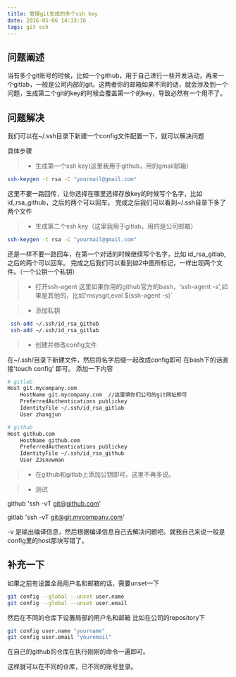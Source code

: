 ```yaml
---
title: 管理git生成的多个ssh key
date: 2016-05-06 14:33:16
tags: git ssh
---
```


## 问题阐述
当有多个git账号的时候，比如一个github，用于自己进行一些开发活动，再来一个gitlab，一般是公司内部的git。这两者你的邮箱如果不同的话，就会涉及到一个问题，生成第二个git的key的时候会覆盖第一个的key，导致必然有一个用不了。

## 问题解决
我们可以在~/.ssh目录下新建一个config文件配置一下，就可以解决问题

具体步骤
> * 生成第一个ssh key(这里我用于github，用的gmail邮箱)
```Bash
ssh-keygen -t rsa -C "yourmail@gmail.com"
```

这里不要一路回传，让你选择在哪里选择存放key的时候写个名字，比如 id_rsa_github，之后的两个可以回车。
完成之后我们可以看到~/.ssh目录下多了两个文件

> * 生成第二个ssh key（这里我用于gitlab，用的是公司邮箱）
 ```Bash
 ssh-keygen -t rsa -C "yourmail@gmail.com"
 ```

 还是一样不要一路回车，在第一个对话的时候继续写个名字，比如 id_rsa_gitlab,之后的两个可以回车。
完成之后我们可以看到如2中图所标记，一样出现两个文件。（一个公钥一个私钥）

> * 打开ssh-agent
这里如果你用的github官方的bash，'ssh-agent -s',如果是其他的，比如'msysgit,eval $(ssh-agent -s)`

> * 添加私钥

```Bash
 ssh-add ~/.ssh/id_rsa_github
 ssh-add ~/.ssh/id_rsa_gitlab
```

> * 创建并修改config文件

在~/.ssh/目录下新建文件，然后将名字后缀一起改成config即可
在bash下的话直接'touch config' 即可。
添加一下内容

```Bash
# gitlab
Host git.mycompany.com
    HostName git.mycompany.com  //这里填你们公司的git网址即可
    PreferredAuthentications publickey
    IdentityFile ~/.ssh/id_rsa_gitlab
    User zhangjun

# github
Host github.com
    HostName github.com
    PreferredAuthentications publickey
    IdentityFile ~/.ssh/id_rsa_github
    User ZJsnowman
```

> * 在github和gitlab上添加公钥即可，这里不再多说。

> * 测试

github
'ssh -vT git@github.com'

gitlab
'ssh -vT git@git.mycompany.com'

-v 是输出编译信息，然后根据编译信息自己去解决问题吧。就我自己来说一般是config里的host那块写错了。

## 补充一下
如果之前有设置全局用户名和邮箱的话，需要unset一下

```Bash 
git config --global --unset user.name
git config --global --unset user.email
```

然后在不同的仓库下设置局部的用户名和邮箱
比如在公司的repository下
```Bash
git config user.name "yourname"
git config user.email "youremail"
```
在自己的github的仓库在执行刚刚的命令一遍即可。

这样就可以在不同的仓库，已不同的账号登录。
